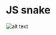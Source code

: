 # JS snake

![alt text](https://github.com/istudyatuni/canvas-snake/screenshots/screenshot-1.png "Screenshot 1")